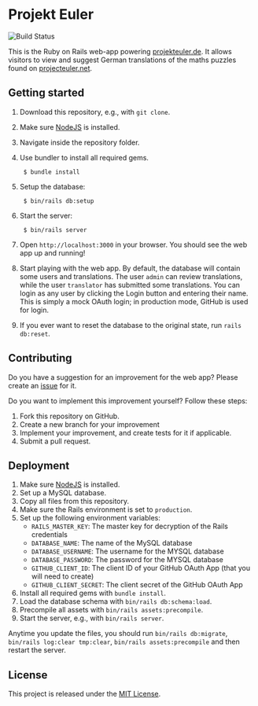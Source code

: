 Projekt Euler
=============

![Build Status](https://github.com/projekteuler/projekteuler/workflows/CI/badge.svg)

This is the Ruby on Rails web-app powering [projekteuler.de](https://projekteuler.de).
It allows visitors to view and suggest German translations of the maths puzzles found on [projecteuler.net](https://projecteuler.net).

## Getting started
1. Download this repository, e.g., with `git clone`.
2. Make sure [NodeJS](https://nodejs.org) is installed.
3. Navigate inside the repository folder.
4. Use bundler to install all required gems.
        
        $ bundle install
        
5. Setup the database:

        $ bin/rails db:setup
        
6. Start the server:

        $ bin/rails server
        
7. Open `http://localhost:3000` in your browser. You should see the web app up and running!
8. Start playing with the web app. By default, the database will contain some users and translations. The user `admin` can review translations, while the user `translator` has submitted some translations.
You can login as any user by clicking the Login button and entering their name. This is simply a mock OAuth login; in production mode, GitHub is used for login.
9. If you ever want to reset the database to the original state, run `rails db:reset`.

## Contributing
Do you have a suggestion for an improvement for the web app? Please create an [issue](https://github.com/projekteuler/projekteuler/issues) for it.

Do you want to implement this improvement yourself? Follow these steps:
1. Fork this repository on GitHub.
2. Create a new branch for your improvement
3. Implement your improvement, and create tests for it if applicable.
4. Submit a pull request.

## Deployment

1. Make sure [NodeJS](https://nodejs.org) is installed.
2. Set up a MySQL database.
3. Copy all files from this repository.
4. Make sure the Rails environment is set to `production`.
5. Set up the following environment variables:
    * `RAILS_MASTER_KEY`: The master key for decryption of the Rails credentials
    * `DATABASE_NAME`: The name of the MySQL database
    * `DATABASE_USERNAME`: The username for the MYSQL database
    * `DATABASE_PASSWORD`: The password for the MYSQL database
    * `GITHUB_CLIENT_ID`:  The client ID of your GitHub OAuth App (that you will need to create)
    * `GITHUB_CLIENT_SECRET`:  The client secret of the GitHub OAuth App
6. Install all required gems with `bundle install`.
7. Load the database schema with `bin/rails db:schema:load`.
8. Precompile all assets with `bin/rails assets:precompile`.
9. Start the server, e.g., with `bin/rails server`.

Anytime you update the files, you should run `bin/rails db:migrate`, `bin/rails log:clear tmp:clear`, `bin/rails assets:precompile` and then restart the server.

## License
This project is released under the [MIT License](https://opensource.org/licenses/MIT).
